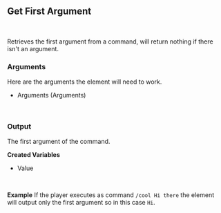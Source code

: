 ## Get First Argument
<br>

Retrieves the first argument from a command, will return nothing if there isn't an argument.
<br>

### Arguments
Here are the arguments the element will need to work.
<br>

- Arguments (Arguments)
<br>

### Output
The first argument of the command.
<br>

**Created Variables**
<br>

- Value <String>
<br>

**Example**
If the player executes as command `/cool Hi there` the element will output only the first argument so in this case `Hi`.
